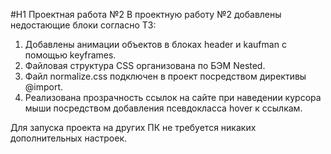 #H1 Проектная работа №2
В проектную работу №2 добавлены недостающие блоки согласно
ТЗ:
1. Добавлены анимации объектов в блоках header и kaufman с помощью keyframes.
2. Файловая структура CSS организована по БЭМ Nested.
3. Файл normalize.css подключен в проект посредством директивы @import.
4. Реализована прозрачность ссылок на сайте при наведении курсора мыши
посредством добавления псевдокласса hover к ссылкам.

Для запуска проекта на других ПК не требуется никаких дополнительных настроек.
